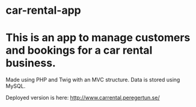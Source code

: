 # car-rental-app

# This is an app to manage customers and bookings for a car rental business.
Made using PHP and Twig with an MVC structure. Data is stored using MySQL.

Deployed version is here:
http://www.carrental.peregertun.se/
